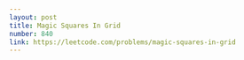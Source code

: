 ```yaml
---
layout: post
title: Magic Squares In Grid
number: 840
link: https://leetcode.com/problems/magic-squares-in-grid
---
```

